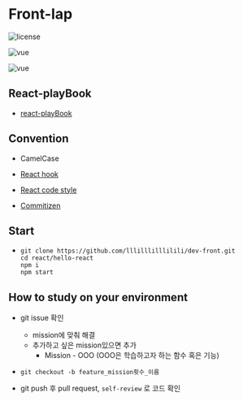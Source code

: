 # Front-lap

![license](https://img.shields.io/badge/license-MIT%20License-blue.svg) 

![vue](https://img.shields.io/badge/vue-3.0.0-blue?logo=Vue.js)

![vue](https://img.shields.io/badge/react-17.0.2-blue?logo=react)



## React-playBook

- [react-playBook](https://github.com/kylpo/react-playbook)



## Convention

- CamelCase
- [React hook](https://github.com/ecomfe/react-hooks)
- [React code style](https://github.com/octopus-investments/code-conventions/blob/master/react.md)

- [Commitizen](https://github.com/ngryman/cz-emoji)



## Start

- ```
  git clone https://github.com/lllilllilllilili/dev-front.git
  cd react/hello-react
  npm i 
  npm start
  ```



## How to study on your environment

- git issue 확인

  - mission에 맞춰 해결
  - 추가하고 싶은 mission있으면 추가
    - Mission - OOO (OOO은 학습하고자 하는 함수 혹은 기능)

- ```
  git checkout -b feature_mission횟수_이름
  ```

- git push 후 pull request, `self-review` 로 코드 확인

